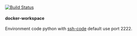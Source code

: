 [![Build Status](https://travis-ci.org/minhlucnd/docker-workspaces.svg?branch=master)](https://travis-ci.org/minhlucnd/docker-workspaces)

#### docker-workspace
Environment code python with [ssh-code](https://github.com/cdr/sshcode) default use port 2222.